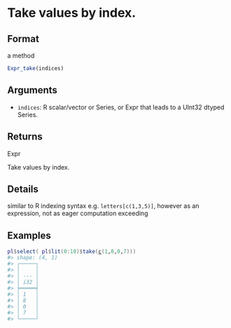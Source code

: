 # Take values by index.

## Format

a method

```r
Expr_take(indices)
```

## Arguments

- `indices`: R scalar/vector or Series, or Expr that leads to a UInt32 dtyped Series.

## Returns

Expr

Take values by index.

## Details

similar to R indexing syntax e.g. `letters[c(1,3,5)]`, however as an expression, not as eager computation exceeding

## Examples

<pre class='r-example'><code><span class='r-in'><span><span class='va'>pl</span><span class='op'>$</span><span class='fu'>select</span><span class='op'>(</span> <span class='va'>pl</span><span class='op'>$</span><span class='fu'>lit</span><span class='op'>(</span><span class='fl'>0</span><span class='op'>:</span><span class='fl'>10</span><span class='op'>)</span><span class='op'>$</span><span class='fu'>take</span><span class='op'>(</span><span class='fu'><a href='https://rdrr.io/r/base/c.html'>c</a></span><span class='op'>(</span><span class='fl'>1</span>,<span class='fl'>8</span>,<span class='fl'>0</span>,<span class='fl'>7</span><span class='op'>)</span><span class='op'>)</span><span class='op'>)</span></span></span>
<span class='r-out co'><span class='r-pr'>#&gt;</span> shape: (4, 1)</span>
<span class='r-out co'><span class='r-pr'>#&gt;</span> ┌─────┐</span>
<span class='r-out co'><span class='r-pr'>#&gt;</span> │     │</span>
<span class='r-out co'><span class='r-pr'>#&gt;</span> │ --- │</span>
<span class='r-out co'><span class='r-pr'>#&gt;</span> │ i32 │</span>
<span class='r-out co'><span class='r-pr'>#&gt;</span> ╞═════╡</span>
<span class='r-out co'><span class='r-pr'>#&gt;</span> │ 1   │</span>
<span class='r-out co'><span class='r-pr'>#&gt;</span> │ 8   │</span>
<span class='r-out co'><span class='r-pr'>#&gt;</span> │ 0   │</span>
<span class='r-out co'><span class='r-pr'>#&gt;</span> │ 7   │</span>
<span class='r-out co'><span class='r-pr'>#&gt;</span> └─────┘</span>
 </code></pre>